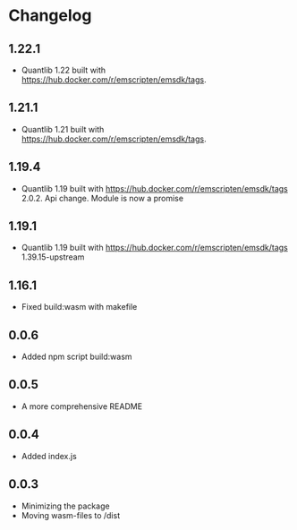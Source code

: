 # Changelog


## 1.22.1

- Quantlib 1.22 built with https://hub.docker.com/r/emscripten/emsdk/tags.


## 1.21.1

- Quantlib 1.21 built with https://hub.docker.com/r/emscripten/emsdk/tags.



## 1.19.4

-   Quantlib 1.19 built with https://hub.docker.com/r/emscripten/emsdk/tags 2.0.2. Api change. Module is now a promise

## 1.19.1

-   Quantlib 1.19 built with https://hub.docker.com/r/emscripten/emsdk/tags 1.39.15-upstream

## 1.16.1

-   Fixed build:wasm with makefile

## 0.0.6

-   Added npm script build:wasm

## 0.0.5

-   A more comprehensive README

## 0.0.4

-   Added index.js

## 0.0.3

-   Minimizing the package
-   Moving wasm-files to /dist
